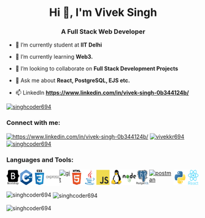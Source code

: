 <h1 align="center">Hi 👋, I'm Vivek Singh</h1>
<h3 align="center">A Full Stack Web Developer</h3>



- 🔭 I’m currently student at **IIT Delhi**

- 🌱 I’m currently learning **Web3.**

- 👯 I’m looking to collaborate on **Full Stack Development Projects**

- 💬 Ask me about **React, PostgreSQL, EJS etc.**

- 📫 LinkedIn **https://www.linkedin.com/in/vivek-singh-0b344124b/**

<p align="left"> <a href="https://github.com/ryo-ma/github-profile-trophy"><img src="https://github-profile-trophy.vercel.app/?username=singhcoder694" alt="singhcoder694" /></a>  </p>

<h3 align="left">Connect with me:</h3>
<p align="left">
<a href="https://linkedin.com/in/vivek-singh-0b344124b/" target="blank"><img align="center" src="https://raw.githubusercontent.com/rahuldkjain/github-profile-readme-generator/master/src/images/icons/Social/linked-in-alt.svg" alt="https://www.linkedin.com/in/vivek-singh-0b344124b/" height="30" width="40" /></a>
<a href="https://www.codechef.com/users/vivekkr694" target="blank"><img align="center" src="https://cdn.jsdelivr.net/npm/simple-icons@3.1.0/icons/codechef.svg" alt="vivekkr694" height="30" width="40" style="background-color:white" /></a>
<a href="https://www.leetcode.com/singhcoder694" target="blank"><img align="center" src="https://raw.githubusercontent.com/rahuldkjain/github-profile-readme-generator/master/src/images/icons/Social/leet-code.svg" alt="singhcoder694" height="30" width="40" /></a>
</p>

<h3 align="left">Languages and Tools:</h3>
<p style="display:flex; justify-content:space-around;"> <a href="https://getbootstrap.com" target="_blank" rel="noreferrer"> <img src="https://raw.githubusercontent.com/devicons/devicon/master/icons/bootstrap/bootstrap-plain-wordmark.svg" alt="bootstrap" width="40" height="40"/> </a> <a href="https://www.w3schools.com/cpp/" target="_blank" rel="noreferrer"> <img src="https://raw.githubusercontent.com/devicons/devicon/master/icons/cplusplus/cplusplus-original.svg" alt="cplusplus" width="40" height="40"/> </a> <a href="https://www.w3schools.com/css/" target="_blank" rel="noreferrer"> <img src="https://raw.githubusercontent.com/devicons/devicon/master/icons/css3/css3-original-wordmark.svg" alt="css3" width="40" height="40"/> </a> <a href="https://expressjs.com" target="_blank" rel="noreferrer" style="background-color:white"> <img src="https://raw.githubusercontent.com/devicons/devicon/master/icons/express/express-original-wordmark.svg" alt="express" width="40" height="40" style="background-color:white"/> </a> <a href="https://git-scm.com/" target="_blank" rel="noreferrer"> <img src="https://www.vectorlogo.zone/logos/git-scm/git-scm-icon.svg" alt="git" width="40" height="40"/> </a> <a href="https://www.w3.org/html/" target="_blank" rel="noreferrer"> <img src="https://raw.githubusercontent.com/devicons/devicon/master/icons/html5/html5-original-wordmark.svg" alt="html5" width="40" height="40"/> </a> <a href="https://www.java.com" target="_blank" rel="noreferrer"> <img src="https://raw.githubusercontent.com/devicons/devicon/master/icons/java/java-original.svg" alt="java" width="40" height="40"/> </a> <a href="https://developer.mozilla.org/en-US/docs/Web/JavaScript" target="_blank" rel="noreferrer"> <img src="https://raw.githubusercontent.com/devicons/devicon/master/icons/javascript/javascript-original.svg" alt="javascript" width="40" height="40"/> </a> <a href="https://www.linux.org/" target="_blank" rel="noreferrer"> <img src="https://raw.githubusercontent.com/devicons/devicon/master/icons/linux/linux-original.svg" alt="linux" width="40" height="40"/> </a> <a href="https://nodejs.org" target="_blank" rel="noreferrer"> <img src="https://raw.githubusercontent.com/devicons/devicon/master/icons/nodejs/nodejs-original-wordmark.svg" alt="nodejs" width="40" height="40"/> </a> <a href="https://www.postgresql.org" target="_blank" rel="noreferrer"> <img src="https://raw.githubusercontent.com/devicons/devicon/master/icons/postgresql/postgresql-original-wordmark.svg" alt="postgresql" width="40" height="40"/> </a> <a href="https://postman.com" target="_blank" rel="noreferrer"> <img src="https://www.vectorlogo.zone/logos/getpostman/getpostman-icon.svg" alt="postman" width="40" height="40"/> </a> <a href="https://www.python.org" target="_blank" rel="noreferrer"> <img src="https://raw.githubusercontent.com/devicons/devicon/master/icons/python/python-original.svg" alt="python" width="40" height="40"/> </a> <a href="https://reactjs.org/" target="_blank" rel="noreferrer"> <img src="https://raw.githubusercontent.com/devicons/devicon/master/icons/react/react-original-wordmark.svg" alt="react" width="40" height="40"/> </a> </p>

<p><img align="left" src="https://github-readme-stats.vercel.app/api/top-langs?username=singhcoder694&show_icons=true&locale=en&layout=compact" alt="singhcoder694" /></p>

<p>&nbsp;<img align="center" src="https://github-readme-stats.vercel.app/api?username=singhcoder694&show_icons=true&locale=en" alt="singhcoder694" /></p>

<p><img align="center" src="https://github-readme-streak-stats.herokuapp.com/?user=singhcoder694&" alt="singhcoder694" /></p>
